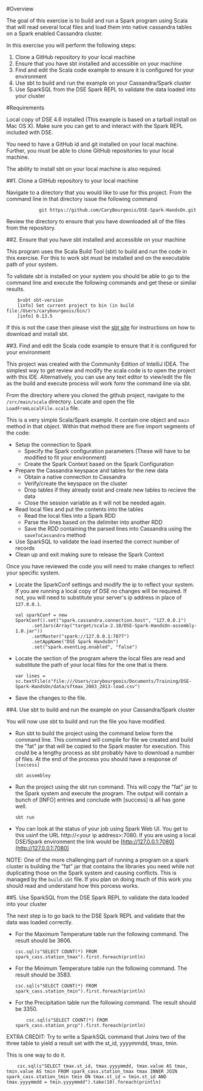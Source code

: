 #Overview

The goal of this exercise is to build and run a Spark program using Scala that will read several local files and load them into native cassandra tables on a Spark enabled Cassandra cluster.

In this exercise you will perform the following steps:

1. Clone a GitHub repository to your local machine
2. Ensure that you have sbt installed and accessible on your machine
3. Find and edit the Scala code example to ensure it is configured for your environment
4. Use sbt to build and run the example on your Cassandra/Spark cluster
5. Use SparkSQL from the DSE Spark REPL to validate the data loaded into your cluster

#Requirements

Local copy of DSE 4.6 installed (This example is based on a tarball install on Mac OS X). Make sure you can get to and interact with the Spark REPL included with DSE.

You need to have a GitHub id and git installed on your local machine. Further, you must be able to clone GitHub repositories to your local machine.

The ability to install sbt on your local machine is also required.

##1. Clone a GitHub repository to your local machine

Navigate to a directory that you would like to use for this project. From the command line in that directory issue the following command

                git https://github.com/CaryBourgeois/DSE-Spark-HandsOn.git

Review the directory to ensure that you have downloaded all of the files from the repository.

##2. Ensure that you have sbt installed and accessible on your machine

This program uses the Scala Build Tool (sbt) to build and run the code in this exercise. For this to work sbt must be installed and on the executable path of your system.

To validate sbt is installed on your system you should be able to go to the command line and execute the following commands and get these or similar results.

        $>sbt sbt-version
        [info] Set current project to bin (in build file:/Users/carybourgeois/bin/)
        [info] 0.13.5
If this is not the case then please visit the [sbt site](http://www.scala-sbt.org/) for instructions on how to download and install sbt.

##3. Find and edit the Scala code example to ensure that it is configured for your environment

This project was created with the Community Edition of IntelliJ IDEA. The simplest way to get review and modify the scala code is to open the project with this IDE. Alternatively, you can use any text editor to view/edit the file as the build and execute process will work fomr the command line via sbt.

From the directory where you cloned the github project, navigate to the `/src/main/scala` directory. Locate and open the file `LoadFromLocalFile.scala` file.

This is a very simple Scala/Spark example. It contain one object and `main` method in that object. Within that method there are five import segments of the code:

  * Setup the connection to Spark
    * Specify the Spark configuration parameters (These will have to be modified to fit your environment)
    * Create the Spark Context based on the Spark Configuration
  * Prepare the Cassandra keyspace and tables for the new data
    * Obtain a native connection to Cassandra
    * Verify/create the keyspace on the cluster
    * Drop tables if they already exist and create new tables to recieve the data
    * Close the session variable as it will not be needed again.
  * Read local files and put the contents into the tables
    * Read the local files into a Spark RDD
    * Parse the lines based on the delimiter into another RDD
    * Save the RDD containing the parsed lines into Cassandra using the `saveToCassandra` method
  * Use SparkSQL to validate the load inserted the correct number of records
  * Clean up and exit making sure to release the Spark Context

Once you have reviewed the code you will need to make changes to reflect your specific system.

  * Locate the SparkConf settings and modify the ip to reflect your system. If you are running a local copy of DSE no changes will be required. If not, you will need to substitute your server's ip address in place of `127.0.0.1`.

        val sparkConf = new SparkConf().set("spark.cassandra.connection.host", "127.0.0.1")
              .setJars(Array("target/scala-2.10/DSE-Spark-HandsOn-assembly-1.0.jar"))
              .setMaster("spark://127.0.0.1:7077")
              .setAppName("DSE Spark HandsOn")
              .set("spark.eventLog.enabled", "false")
  * Locate the section of the program where the local files are read and substitute the path of your local files for the one that is there.

        var lines = sc.textFile(s"file:///Users/carybourgeois/Documents/Training/DSE-Spark-HandsOn/data/sftmax_2003_2013-load.csv")
  * Save the changes to the file.

##4. Use sbt to build and run the example on your Cassandra/Spark cluster

You will now use sbt to build and run the file you have modified.

  * Run sbt to build the project using the command below form the command line. This command will compile for file we created and build the "fat" jar that will be copied to the Spark master for execution. This could be a lengthy process as sbt probably have to download a number of files. At the end of the process you should have a response of `[success]`

        sbt assembley
  * Run the project using the sbt run command. This will copy the "fat" jar to the Spark system and execute the program. The output will contain a bunch of [INFO] entries and conclude with [success] is all has gone well.

        sbt run
  * You can look at the status of your job using Spark Web UI. You get to this usinf the URL http://\<your ip address\>:7080. If you are using a local DSE/Spark environment the link would be [http://127.0.0.1:7080](http://127.0.0.1:7080)

NOTE: One of the more challenging part of running a program on a spark cluster is building the "fat" jar that contains the libraries you need while not duplicating those on the Spark system and causing conflicts. This is managed by the `build.sbt` file. If you plan on doing much of this work you should read and understand how this porcess works.

##5. Use SparkSQL from the DSE Spark REPL to validate the data loaded into your cluster

The next step is to go back to the DSE Spark REPL and validate that the data was loaded correctly.

  * For the Maximum Temperature table run the following command. The result should be 3606.

        csc.sql(s"SELECT COUNT(*) FROM spark_cass.station_tmax").first.foreach(println)

  * For the Minimum Temperature table run the following command. The result should be 3583.

        csc.sql(s"SELECT COUNT(*) FROM spark_cass.station_tmin").first.foreach(println)

  * For the Precipitation table run the following command. The result should be 3350.

            csc.sql(s"SELECT COUNT(*) FROM spark_cass.station_prcp").first.foreach(println)

EXTRA CREDIT: Try to write a SparkSQL command that Joins two of the three table to yield a result set with the st_id, yyyymmdd, tmax, tmin.

This is one way to do it.

        csc.sql(s"SELECT tmax.st_id, tmax.yyyymmdd, tmax.value AS tmax, tmin.value AS tmin FROM spark_cass.station_tmax tmax INNER JOIN spark_cass.station_tmin tmin ON tmax.st_id = tmin.st_id AND tmax.yyyymmdd = tmin.yyyymmdd").take(10).foreach(println)


